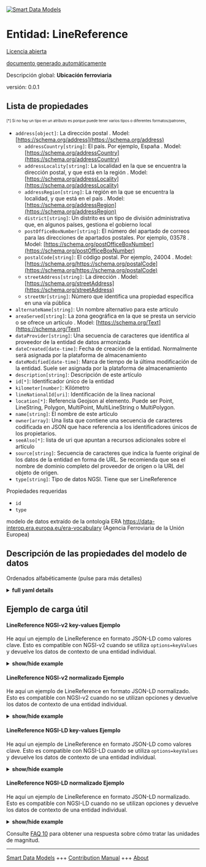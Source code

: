 <!-- 10-Header -->  
[![Smart Data Models](https://smartdatamodels.org/wp-content/uploads/2022/01/SmartDataModels_logo.png "Logo")](https://smartdatamodels.org)  
Entidad: LineReference  
======================<!-- /10-Header -->  
<!-- 15-License -->  
[Licencia abierta](https://github.com/smart-data-models//dataModel.ERA/blob/master/LineReference/LICENSE.md)  
[documento generado automáticamente](https://docs.google.com/presentation/d/e/2PACX-1vTs-Ng5dIAwkg91oTTUdt8ua7woBXhPnwavZ0FxgR8BsAI_Ek3C5q97Nd94HS8KhP-r_quD4H0fgyt3/pub?start=false&loop=false&delayms=3000#slide=id.gb715ace035_0_60)  
<!-- /15-License -->  
<!-- 20-Description -->  
Descripción global: **Ubicación ferroviaria**  
versión: 0.0.1  
<!-- /20-Description -->  
<!-- 30-PropertiesList -->  

## Lista de propiedades  

<sup><sub>[*] Si no hay un tipo en un atributo es porque puede tener varios tipos o diferentes formatos/patrones</sub></sup>.  
- `address[object]`: La dirección postal  . Model: [https://schema.org/address](https://schema.org/address)	- `addressCountry[string]`: El país. Por ejemplo, España  . Model: [https://schema.org/addressCountry](https://schema.org/addressCountry)  
	- `addressLocality[string]`: La localidad en la que se encuentra la dirección postal, y que está en la región  . Model: [https://schema.org/addressLocality](https://schema.org/addressLocality)  
	- `addressRegion[string]`: La región en la que se encuentra la localidad, y que está en el país  . Model: [https://schema.org/addressRegion](https://schema.org/addressRegion)  
	- `district[string]`: Un distrito es un tipo de división administrativa que, en algunos países, gestiona el gobierno local    
	- `postOfficeBoxNumber[string]`: El número del apartado de correos para las direcciones de apartados postales. Por ejemplo, 03578  . Model: [https://schema.org/postOfficeBoxNumber](https://schema.org/postOfficeBoxNumber)  
	- `postalCode[string]`: El código postal. Por ejemplo, 24004  . Model: [https://schema.org/https://schema.org/postalCode](https://schema.org/https://schema.org/postalCode)  
	- `streetAddress[string]`: La dirección  . Model: [https://schema.org/streetAddress](https://schema.org/streetAddress)  
	- `streetNr[string]`: Número que identifica una propiedad específica en una vía pública    
- `alternateName[string]`: Un nombre alternativo para este artículo  - `areaServed[string]`: La zona geográfica en la que se presta un servicio o se ofrece un artículo  . Model: [https://schema.org/Text](https://schema.org/Text)- `dataProvider[string]`: Una secuencia de caracteres que identifica al proveedor de la entidad de datos armonizada  - `dateCreated[date-time]`: Fecha de creación de la entidad. Normalmente será asignada por la plataforma de almacenamiento  - `dateModified[date-time]`: Marca de tiempo de la última modificación de la entidad. Suele ser asignada por la plataforma de almacenamiento  - `description[string]`: Descripción de este artículo  - `id[*]`: Identificador único de la entidad  - `kilometer[number]`: Kilómetro  - `lineNationalId[uri]`: Identificación de la línea nacional  - `location[*]`: Referencia Geojson al elemento. Puede ser Point, LineString, Polygon, MultiPoint, MultiLineString o MultiPolygon.  - `name[string]`: El nombre de este artículo  - `owner[array]`: Una lista que contiene una secuencia de caracteres codificada en JSON que hace referencia a los identificadores únicos de los propietarios.  - `seeAlso[*]`: lista de uri que apuntan a recursos adicionales sobre el artículo  - `source[string]`: Secuencia de caracteres que indica la fuente original de los datos de la entidad en forma de URL. Se recomienda que sea el nombre de dominio completo del proveedor de origen o la URL del objeto de origen.  - `type[string]`: Tipo de datos NGSI. Tiene que ser LineReference  <!-- /30-PropertiesList -->  
<!-- 35-RequiredProperties -->  
Propiedades requeridas  
- `id`  - `type`  <!-- /35-RequiredProperties -->  
<!-- 40-RequiredProperties -->  
modelo de datos extraído de la ontología ERA https://data-interop.era.europa.eu/era-vocabulary (Agencia Ferroviaria de la Unión Europea)  
<!-- /40-RequiredProperties -->  
<!-- 50-DataModelHeader -->  
## Descripción de las propiedades del modelo de datos  
Ordenados alfabéticamente (pulse para más detalles)  
<!-- /50-DataModelHeader -->  
<!-- 60-ModelYaml -->  
<details><summary><strong>full yaml details</strong></summary>    
```yaml  
LineReference:    
  description: Railway location    
  properties:    
    address:    
      description: The mailing address    
      properties:    
        addressCountry:    
          description: 'The country. For example, Spain'    
          type: string    
          x-ngsi:    
            model: https://schema.org/addressCountry    
            type: Property    
        addressLocality:    
          description: 'The locality in which the street address is, and which is in the region'    
          type: string    
          x-ngsi:    
            model: https://schema.org/addressLocality    
            type: Property    
        addressRegion:    
          description: 'The region in which the locality is, and which is in the country'    
          type: string    
          x-ngsi:    
            model: https://schema.org/addressRegion    
            type: Property    
        district:    
          description: 'A district is a type of administrative division that, in some countries, is managed by the local government'    
          type: string    
          x-ngsi:    
            type: Property    
        postOfficeBoxNumber:    
          description: 'The post office box number for PO box addresses. For example, 03578'    
          type: string    
          x-ngsi:    
            model: https://schema.org/postOfficeBoxNumber    
            type: Property    
        postalCode:    
          description: 'The postal code. For example, 24004'    
          type: string    
          x-ngsi:    
            model: https://schema.org/https://schema.org/postalCode    
            type: Property    
        streetAddress:    
          description: The street address    
          type: string    
          x-ngsi:    
            model: https://schema.org/streetAddress    
            type: Property    
        streetNr:    
          description: Number identifying a specific property on a public street    
          type: string    
          x-ngsi:    
            type: Property    
      type: object    
      x-ngsi:    
        model: https://schema.org/address    
        type: Property    
    alternateName:    
      description: An alternative name for this item    
      type: string    
      x-ngsi:    
        type: Property    
    areaServed:    
      description: The geographic area where a service or offered item is provided    
      type: string    
      x-ngsi:    
        model: https://schema.org/Text    
        type: Property    
    dataProvider:    
      description: A sequence of characters identifying the provider of the harmonised data entity    
      type: string    
      x-ngsi:    
        type: Property    
    dateCreated:    
      description: Entity creation timestamp. This will usually be allocated by the storage platform    
      format: date-time    
      type: string    
      x-ngsi:    
        type: Property    
    dateModified:    
      description: Timestamp of the last modification of the entity. This will usually be allocated by the storage platform    
      format: date-time    
      type: string    
      x-ngsi:    
        type: Property    
    description:    
      description: A description of this item    
      type: string    
      x-ngsi:    
        type: Property    
    id:    
      anyOf:    
        - description: Identifier format of any NGSI entity    
          maxLength: 256    
          minLength: 1    
          pattern: ^[\w\-\.\{\}\$\+\*\[\]`|~^@!,:\\]+$    
          type: string    
          x-ngsi:    
            type: Property    
        - description: Identifier format of any NGSI entity    
          format: uri    
          type: string    
          x-ngsi:    
            type: Property    
      description: Unique identifier of the entity    
      x-ngsi:    
        type: Property    
    kilometer:    
      description: Kilometer    
      type: number    
      x-ngsi:    
        type: Property    
    lineNationalId:    
      description: National line identification    
      format: uri    
      type: string    
      x-ngsi:    
        type: Relationship    
    location:    
      description: 'Geojson reference to the item. It can be Point, LineString, Polygon, MultiPoint, MultiLineString or MultiPolygon'    
      oneOf:    
        - description: Geojson reference to the item. Point    
          properties:    
            bbox:    
              items:    
                type: number    
              minItems: 4    
              type: array    
            coordinates:    
              items:    
                type: number    
              minItems: 2    
              type: array    
            type:    
              enum:    
                - Point    
              type: string    
          required:    
            - type    
            - coordinates    
          title: GeoJSON Point    
          type: object    
          x-ngsi:    
            type: GeoProperty    
        - description: Geojson reference to the item. LineString    
          properties:    
            bbox:    
              items:    
                type: number    
              minItems: 4    
              type: array    
            coordinates:    
              items:    
                items:    
                  type: number    
                minItems: 2    
                type: array    
              minItems: 2    
              type: array    
            type:    
              enum:    
                - LineString    
              type: string    
          required:    
            - type    
            - coordinates    
          title: GeoJSON LineString    
          type: object    
          x-ngsi:    
            type: GeoProperty    
        - description: Geojson reference to the item. Polygon    
          properties:    
            bbox:    
              items:    
                type: number    
              minItems: 4    
              type: array    
            coordinates:    
              items:    
                items:    
                  items:    
                    type: number    
                  minItems: 2    
                  type: array    
                minItems: 4    
                type: array    
              type: array    
            type:    
              enum:    
                - Polygon    
              type: string    
          required:    
            - type    
            - coordinates    
          title: GeoJSON Polygon    
          type: object    
          x-ngsi:    
            type: GeoProperty    
        - description: Geojson reference to the item. MultiPoint    
          properties:    
            bbox:    
              items:    
                type: number    
              minItems: 4    
              type: array    
            coordinates:    
              items:    
                items:    
                  type: number    
                minItems: 2    
                type: array    
              type: array    
            type:    
              enum:    
                - MultiPoint    
              type: string    
          required:    
            - type    
            - coordinates    
          title: GeoJSON MultiPoint    
          type: object    
          x-ngsi:    
            type: GeoProperty    
        - description: Geojson reference to the item. MultiLineString    
          properties:    
            bbox:    
              items:    
                type: number    
              minItems: 4    
              type: array    
            coordinates:    
              items:    
                items:    
                  items:    
                    type: number    
                  minItems: 2    
                  type: array    
                minItems: 2    
                type: array    
              type: array    
            type:    
              enum:    
                - MultiLineString    
              type: string    
          required:    
            - type    
            - coordinates    
          title: GeoJSON MultiLineString    
          type: object    
          x-ngsi:    
            type: GeoProperty    
        - description: Geojson reference to the item. MultiLineString    
          properties:    
            bbox:    
              items:    
                type: number    
              minItems: 4    
              type: array    
            coordinates:    
              items:    
                items:    
                  items:    
                    items:    
                      type: number    
                    minItems: 2    
                    type: array    
                  minItems: 4    
                  type: array    
                type: array    
              type: array    
            type:    
              enum:    
                - MultiPolygon    
              type: string    
          required:    
            - type    
            - coordinates    
          title: GeoJSON MultiPolygon    
          type: object    
          x-ngsi:    
            type: GeoProperty    
      x-ngsi:    
        type: GeoProperty    
    name:    
      description: The name of this item    
      type: string    
      x-ngsi:    
        type: Property    
    owner:    
      description: A List containing a JSON encoded sequence of characters referencing the unique Ids of the owner(s)    
      items:    
        anyOf:    
          - description: Identifier format of any NGSI entity    
            maxLength: 256    
            minLength: 1    
            pattern: ^[\w\-\.\{\}\$\+\*\[\]`|~^@!,:\\]+$    
            type: string    
            x-ngsi:    
              type: Property    
          - description: Identifier format of any NGSI entity    
            format: uri    
            type: string    
            x-ngsi:    
              type: Property    
        description: Unique identifier of the entity    
        x-ngsi:    
          type: Property    
      type: array    
      x-ngsi:    
        type: Property    
    seeAlso:    
      description: list of uri pointing to additional resources about the item    
      oneOf:    
        - items:    
            format: uri    
            type: string    
          minItems: 1    
          type: array    
        - format: uri    
          type: string    
      x-ngsi:    
        type: Property    
    source:    
      description: 'A sequence of characters giving the original source of the entity data as a URL. Recommended to be the fully qualified domain name of the source provider, or the URL to the source object'    
      type: string    
      x-ngsi:    
        type: Property    
    type:    
      description: NGSI data type. It has to be LineReference    
      enum:    
        - LineReference    
      type: string    
      x-ngsi:    
        type: Property    
  required:    
    - id    
    - type    
  type: object    
  x-derived-from: http://data.europa.eu/949/LineReference    
  x-disclaimer: 'Redistribution and use in source and binary forms, with or without modification, are permitted  provided that the license conditions are met. Copyleft (c) 2023 Contributors to Smart Data Models Program'    
  x-license-url: https://github.com/smart-data-models/dataModel.ERA/blob/master/LineReference/LICENSE.md    
  x-model-schema: https://smart-data-models.github.io/dataModel.ERA/Certificate/schema.json    
  x-model-tags: 'ERA vocabulary, railway, train'    
  x-version: 0.0.1    
```  
</details>    
<!-- /60-ModelYaml -->  
<!-- 70-MiddleNotes -->  
<!-- /70-MiddleNotes -->  
<!-- 80-Examples -->  
## Ejemplo de carga útil  
#### LineReference NGSI-v2 key-values Ejemplo  
He aquí un ejemplo de LineReference en formato JSON-LD como valores clave. Esto es compatible con NGSI-v2 cuando se utiliza `options=keyValues` y devuelve los datos de contexto de una entidad individual.  
<details><summary><strong>show/hide example</strong></summary>    
```json  
{  
  "id": "urn:ngsi-ld:LineReference:id:RHSX:14820983",  
  "dateCreated": "1986-10-27T03:38:58Z",  
  "dateModified": "1977-09-15T07:25:57Z",  
  "source": "New create receive low hotel speech doctor political. Skin new shake view.",  
  "name": "Mind develop police. Change bill thing. Figure nation piece clearly detail others usually. Street writer four establish industr",  
  "alternateName": "Day toward including sometimes. Require ",  
  "description": "Project represent voice project decision yes total. Support idea ",  
  "dataProvider": "Class figure quality she. Continue traditional follow. Civil tough middle act beat.",  
  "owner": [  
    "urn:ngsi-ld:LineReference:items:NUGB:26269993",  
    "urn:ngsi-ld:LineReference:items:GVBX:53792463"  
  ],  
  "seeAlso": [  
    "urn:ngsi-ld:LineReference:items:FXDW:87126015"  
  ],  
  "location": {  
    "type": "Point",  
    "coordinates": [  
      -45.052783,  
      152.191861  
    ]  
  },  
  "address": {  
    "streetAddress": "Western technology water budget everybody. Phone bring kitchen same. Impact policy head serve nothing.",  
    "addressLocality": "Its position them treat few whose compare. Into ok key general next foreign. Among agency kitchen along usually position.",  
    "addressRegion": "Miss important simply economy finish left stuff. Help cover particularly idea. Only chair agree.",  
    "addressCountry": "Town computer thank rather. Break onto money tend.",  
    "postalCode": "Back blue finally suffer notice. Weight fu",  
    "postOfficeBoxNumber": "Any pers",  
    "streetNr": "Mother traditional run campaign.",  
    "district": "Official situation tonight north tough sound. Debate project player car structure vote. Poo"  
  },  
  "areaServed": "Red animal wall front. Left buy see always.",  
  "type": "LineReference",  
  "kilometer": 239.9,  
  "lineNationalId": "urn:ngsi-ld:LineReference:lineNationalId:IIBS:67837023",  
  "context": [  
    "https://raw.githubusercontent.com/smart-data-models/dataModel.ERA/master/context.jsonld"  
  ]  
}  
```  
</details>  
#### LineReference NGSI-v2 normalizado Ejemplo  
He aquí un ejemplo de LineReference en formato JSON-LD normalizado. Esto es compatible con NGSI-v2 cuando no se utilizan opciones y devuelve los datos de contexto de una entidad individual.  
<details><summary><strong>show/hide example</strong></summary>    
```json  
{  
  "id": "urn:ngsi-ld:LineReference:id:RHSX:14820983",  
  "dateCreated": {  
    "type": "DateTime",  
    "value": "1986-10-27T03:38:58Z"  
  },  
  "dateModified": {  
    "type": "DateTime",  
    "value": "1977-09-15T07:25:57Z"  
  },  
  "source": {  
    "type": "Text",  
    "value": "New create receive low hotel speech doctor political. Skin new shake view."  
  },  
  "name": {  
    "type": "Text",  
    "value": "Mind develop police. Change bill thing. Figure nation piece clearly detail others usually. Street writer four establish industr"  
  },  
  "alternateName": {  
    "type": "Text",  
    "value": "Day toward including sometimes. Require "  
  },  
  "description": {  
    "type": "Text",  
    "value": "Project represent voice project decision yes total. Support idea "  
  },  
  "dataProvider": {  
    "type": "Text",  
    "value": "Class figure quality she. Continue traditional follow. Civil tough middle act beat."  
  },  
  "owner": {  
    "type": "StructuredValue",  
    "value": [  
      "urn:ngsi-ld:LineReference:items:NUGB:26269993",  
      "urn:ngsi-ld:LineReference:items:GVBX:53792463"  
    ]  
  },  
  "seeAlso": {  
    "type": "StructuredValue",  
    "value": [  
      "urn:ngsi-ld:LineReference:items:FXDW:87126015"  
    ]  
  },  
  "location": {  
    "type": "geo:json",  
    "value": {  
      "type": "Point",  
      "coordinates": {  
        "type": "StructuredValue",  
        "value": [  
          -45.052783,  
          152.191861  
        ]  
      }  
    }  
  },  
  "address": {  
    "type": "StructuredValue",  
    "value": {  
      "streetAddress": {  
        "type": "Text",  
        "value": "Western technology water budget everybody. Phone bring kitchen same. Impact policy head serve nothing."  
      },  
      "addressLocality": {  
        "type": "Text",  
        "value": "Its position them treat few whose compare. Into ok key general next foreign. Among agency kitchen along usually position."  
      },  
      "addressRegion": {  
        "type": "Text",  
        "value": "Miss important simply economy finish left stuff. Help cover particularly idea. Only chair agree."  
      },  
      "addressCountry": {  
        "type": "Text",  
        "value": "Town computer thank rather. Break onto money tend."  
      },  
      "postalCode": {  
        "type": "Text",  
        "value": "Back blue finally suffer notice. Weight fu"  
      },  
      "postOfficeBoxNumber": {  
        "type": "Text",  
        "value": "Any pers"  
      },  
      "streetNr": {  
        "type": "Text",  
        "value": "Mother traditional run campaign."  
      },  
      "district": {  
        "type": "Text",  
        "value": "Official situation tonight north tough sound. Debate project player car structure vote. Poo"  
      }  
    }  
  },  
  "areaServed": {  
    "type": "Text",  
    "value": "Red animal wall front. Left buy see always."  
  },  
  "type": "LineReference",  
  "kilometer": {  
    "type": "Number",  
    "value": 239.9  
  },  
  "lineNationalId": {  
    "type": "Text",  
    "value": "urn:ngsi-ld:LineReference:lineNationalId:IIBS:67837023"  
  },  
  "context": {  
    "type": "StructuredValue",  
    "value": [  
      "https://raw.githubusercontent.com/smart-data-models/dataModel.ERA/master/context.jsonld"  
    ]  
  }  
}  
```  
</details>  
#### LineReference NGSI-LD key-values Ejemplo  
He aquí un ejemplo de LineReference en formato JSON-LD como valores clave. Esto es compatible con NGSI-LD cuando se utiliza `options=keyValues` y devuelve los datos de contexto de una entidad individual.  
<details><summary><strong>show/hide example</strong></summary>    
```json  
{  
  "id": "urn:ngsi-ld:LineReference:id:RHSX:14820983",  
  "dateCreated": "1986-10-27T03:38:58Z",  
  "dateModified": "1977-09-15T07:25:57Z",  
  "source": "New create receive low hotel speech doctor political. Skin new shake view.",  
  "name": "Mind develop police. Change bill thing. Figure nation piece clearly detail others usually. Street writer four establish industr",  
  "alternateName": "Day toward including sometimes. Require ",  
  "description": "Project represent voice project decision yes total. Support idea ",  
  "dataProvider": "Class figure quality she. Continue traditional follow. Civil tough middle act beat.",  
  "owner": [  
    "urn:ngsi-ld:LineReference:items:NUGB:26269993",  
    "urn:ngsi-ld:LineReference:items:GVBX:53792463"  
  ],  
  "seeAlso": [  
    "urn:ngsi-ld:LineReference:items:FXDW:87126015"  
  ],  
  "location": {  
    "type": "Point",  
    "coordinates": [  
      -45.052783,  
      152.191861  
    ]  
  },  
  "address": {  
    "streetAddress": "Western technology water budget everybody. Phone bring kitchen same. Impact policy head serve nothing.",  
    "addressLocality": "Its position them treat few whose compare. Into ok key general next foreign. Among agency kitchen along usually position.",  
    "addressRegion": "Miss important simply economy finish left stuff. Help cover particularly idea. Only chair agree.",  
    "addressCountry": "Town computer thank rather. Break onto money tend.",  
    "postalCode": "Back blue finally suffer notice. Weight fu",  
    "postOfficeBoxNumber": "Any pers",  
    "streetNr": "Mother traditional run campaign.",  
    "district": "Official situation tonight north tough sound. Debate project player car structure vote. Poo"  
  },  
  "areaServed": "Red animal wall front. Left buy see always.",  
  "type": "LineReference",  
  "kilometer": 239.9,  
  "lineNationalId": "urn:ngsi-ld:LineReference:lineNationalId:IIBS:67837023",  
  "@context": [  
    "https://smartdatamodels.org/context.jsonld"  
  ],  
  "context": [  
    "https://raw.githubusercontent.com/smart-data-models/dataModel.ERA/master/context.jsonld"  
  ]  
}  
```  
</details>  
#### LineReference NGSI-LD normalizado Ejemplo  
He aquí un ejemplo de LineReference en formato JSON-LD normalizado. Esto es compatible con NGSI-LD cuando no se utilizan opciones y devuelve los datos de contexto de una entidad individual.  
<details><summary><strong>show/hide example</strong></summary>    
```json  
{  
  "id": "urn:ngsi-ld:LineReference:id:UGOL:02314727",  
  "dateCreated": {  
    "type": "Property",  
    "value": {  
      "@type": "DateTime",  
      "@value": "2016-09-26T20:09:19Z"  
    }  
  },  
  "dateModified": {  
    "type": "Property",  
    "value": {  
      "@type": "DateTime",  
      "@value": "1986-05-17T22:22:32Z"  
    }  
  },  
  "source": {  
    "type": "Property",  
    "value": "Himself peace act."  
  },  
  "name": {  
    "type": "Property",  
    "value": "Among safe number anyone white. Away success listen hot stock road. Early though question economy cause share defense."  
  },  
  "alternateName": {  
    "type": "Property",  
    "value": "Realize huma"  
  },  
  "description": {  
    "type": "Property",  
    "value": "Control get personal raise r"  
  },  
  "dataProvider": {  
    "type": "Property",  
    "value": "Drive understand apply town research big. Together hundred event seem back."  
  },  
  "owner": {  
    "type": "Property",  
    "value": [  
      "urn:ngsi-ld:LineReference:items:ODGA:61913437",  
      "urn:ngsi-ld:LineReference:items:TQIE:40363820"  
    ]  
  },  
  "seeAlso": {  
    "type": "Property",  
    "value": [  
      "urn:ngsi-ld:LineReference:items:EVEX:08441746"  
    ]  
  },  
  "location": {  
    "type": "Property",  
    "value": {  
      "type": "Point",  
      "coordinates": [  
        46.8926945,  
        -133.98211  
      ]  
    }  
  },  
  "address": {  
    "type": "Property",  
    "value": {  
      "streetAddress": "Quite manage event shoulder nation ago. Measure treat nor receive there person. Stay vote",  
      "addressLocality": "Instead air fight minute. Place arm ball end career foreign type size. Morning stuff necessary again.",  
      "addressRegion": "Before account article. Tough pattern himself TV mention strong consumer. Name painting want sing alone.",  
      "addressCountry": "Assume nature organization over. People establish relationship ago. Between seem sport when agent",  
      "postalCode": "Green by seem despite. Yard early tax security five. Traditional red discover interest past if. Happ",  
      "postOfficeBoxNumber": "Check would effect fight best ",  
      "streetNr": "Magazine eat teacher list trial already career his. Yet concern wan",  
      "district": "Adult administration always seat explain."  
    }  
  },  
  "areaServed": {  
    "type": "Property",  
    "value": "Security each election well position. Including without official truth past bit. Group or rest whatever he."  
  },  
  "type": "LineReference",  
  "kilometer": {  
    "type": "Property",  
    "value": 890.1  
  },  
  "lineNationalId": {  
    "type": "Relationship",  
    "object": "urn:ngsi-ld:LineReference:lineNationalId:HTQW:41563123"  
  },  
  "@context": [  
    "https://smartdatamodels.org/context.jsonld"  
  ],  
  "context": [  
    "https://raw.githubusercontent.com/smart-data-models/dataModel.ERA/master/context.jsonld"  
  ]  
}  
```  
</details><!-- /80-Examples -->  
<!-- 90-FooterNotes -->  
<!-- /90-FooterNotes -->  
<!-- 95-Units -->  
Consulte [FAQ 10](https://smartdatamodels.org/index.php/faqs/) para obtener una respuesta sobre cómo tratar las unidades de magnitud.  
<!-- /95-Units -->  
<!-- 97-LastFooter -->  
---  
[Smart Data Models](https://smartdatamodels.org) +++ [Contribution Manual](https://bit.ly/contribution_manual) +++ [About](https://bit.ly/Introduction_SDM)<!-- /97-LastFooter -->  
